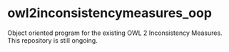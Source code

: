 # owl2inconsistencymeasures_oop
Object oriented program for the existing OWL 2 Inconsistency Measures. This repository is still ongoing.
